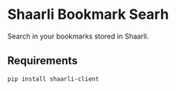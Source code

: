 # Shaarli Bookmark Searh

Search in your bookmarks stored in Shaarli.

## Requirements

`pip install shaarli-client`

<!-- <img aligh="center" src="http://i.imgur.com/NFFR1tm.png"> -->
